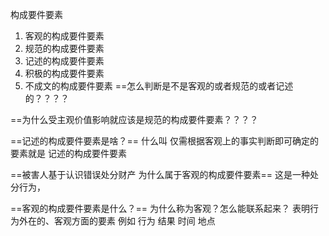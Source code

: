 构成要件要素 
1. 客观的构成要件要素
2. 规范的构成要件要素
3. 记述的构成要件要素
4. 积极的构成要件要素
5. 不成文的构成要件要素
==怎么判断是不是客观的或者规范的或者记述的？？？？


==为什么受主观价值影响就应该是规范的构成要件要素？？？？


==记述的构成要件要素是啥？==
什么叫  仅需根据客观上的事实判断即可确定的要素就是 记述的构成要件要素

==被害人基于认识错误处分财产    为什么属于客观的构成要件要素==
这是一种处分行为，

==客观的构成要件要素是什么？==
为什么称为客观？怎么能联系起来？
表明行为外在的、客观方面的要素    例如    行为   结果   时间    地点



